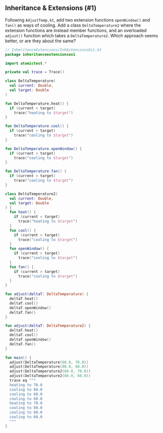 ## Inheritance & Extensions (#1)

Following `AdjustTemp.kt`, add two extension functions `openWindow()` and
`fan()` as ways of cooling. Add a class `DeltaTemperature2` where the extension
functions are instead member functions, and an overloaded `adjust()` function
which takes a `DeltaTemperature2`. Which approach seems better, or are they
about the same?

```kotlin
// InheritanceExtensions/InhExtensionsEx1.kt
package inheritanceextensionsex1

import atomictest.*

private val trace = Trace()

class DeltaTemperature(
  val current: Double,
  val target: Double
)

fun DeltaTemperature.heat() {
  if (current < target)
    trace("heating to $target")
}

fun DeltaTemperature.cool() {
  if (current > target)
    trace("cooling to $target")
}

fun DeltaTemperature.openWindow() {
  if (current > target)
    trace("cooling to $target")
}

fun DeltaTemperature.fan() {
  if (current > target)
    trace("cooling to $target")
}

class DeltaTemperature2(
  val current: Double,
  val target: Double
) {
  fun heat() {
    if (current < target)
      trace("heating to $target")
  }
  fun cool() {
    if (current > target)
      trace("cooling to $target")
  }
  fun openWindow() {
    if (current > target)
      trace("cooling to $target")
  }
  fun fan() {
    if (current > target)
      trace("cooling to $target")
  }
}

fun adjust(deltaT: DeltaTemperature) {
  deltaT.heat()
  deltaT.cool()
  deltaT.openWindow()
  deltaT.fan()
}

fun adjust(deltaT: DeltaTemperature2) {
  deltaT.heat()
  deltaT.cool()
  deltaT.openWindow()
  deltaT.fan()
}

fun main() {
  adjust(DeltaTemperature(60.0, 70.0))
  adjust(DeltaTemperature(80.0, 60.0))
  adjust(DeltaTemperature2(60.0, 70.0))
  adjust(DeltaTemperature2(80.0, 60.0))
  trace eq """
  heating to 70.0
  cooling to 60.0
  cooling to 60.0
  cooling to 60.0
  heating to 70.0
  cooling to 60.0
  cooling to 60.0
  cooling to 60.0
  """
}
```